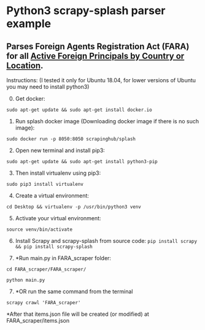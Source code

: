 # Python3 scrapy-splash parser example

## Parses Foreign Agents Registration Act (FARA) for all [Active Foreign Principals by Country or Location](https://efile.fara.gov/pls/apex/f?p=185:130:0::NO:RP,130:P130_DATERANGE:N).

Instructions: 
(I tested it only for Ubuntu 18.04, for lower versions of Ubuntu you may need to install python3)

0. Get docker:

`sudo apt-get update && sudo apt-get install docker.io`

1. Run splash docker image 
(Downloading docker image if there is no such image):

`sudo docker run -p 8050:8050 scrapinghub/splash`

2. Open new terminal and install pip3:

`sudo apt-get update && sudo apt-get install python3-pip`

3. Then install virtualenv using pip3:

`sudo pip3 install virtualenv`

4. Create a virtual environment:

`cd Desktop && virtualenv -p /usr/bin/python3 venv`

5. Activate your virtual environment:

`source venv/bin/activate`

6. Install Scrapy and scrapy-splash from source code:
`pip install scrapy && pip install scrapy-splash`

7. *Run main.py in FARA_scraper folder:

`cd FARA_scraper/FARA_scraper/`

`python main.py`

7. *OR run the same command from the terminal

`scrapy crawl 'FARA_scraper'`

*After that items.json file will be created (or modified) at FARA_scraper/items.json
